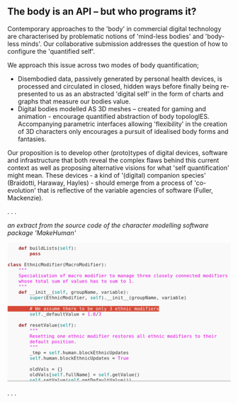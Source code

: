 The body is an API – but who programs it?
-------------

Contemporary approaches to the 'body' in commercial digital technology are characterised by problematic notions of 'mind-less bodies' and 'body-less minds'. Our collaborative submission addresses the question of how to configure the 'quantified self'.

We approach this issue across two modes of body quantification;

- Disembodied data, passively generated by personal health devices, is processed and circulated in closed, hidden ways before finally being re-presented to us as an abstracted 'digital self' in the form of charts and graphs that measure our bodies value.
- Digital bodies modelled AS 3D meshes – created for gaming and animation - encourage quantified abstraction of body topologIES.  Accompanying parametric interfaces allowing 'flexibility' in the creation of 3D characters only encourages a pursuit of idealised body forms and fantasies.

Our proposition is to develop other (proto)types of digital devices, software and infrastructure that both reveal the complex flaws behind this current context as well as proposing alternative visions for what 'self quantification' might mean. These devices - a kind of '(digital) companion species' (Braidotti, Haraway, Hayles) - should emerge from a process of 'co-evolution' that is reflective of the variable agencies of software (Fuller, Mackenzie).

. . . 

*an extract from the source code of the character modelling software package 'MakeHuman'*

![reMakeHuman](quantfiedEthnicity.png)

. . . 
